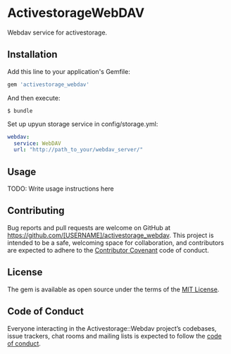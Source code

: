 # ActivestorageWebDAV

Webdav service for activestorage.

## Installation

Add this line to your application's Gemfile:

```ruby
gem 'activestorage_webdav'
```

And then execute:

    $ bundle

Set up upyun storage service in config/storage.yml:

```yml
webdav:
  service: WebDAV
  url: "http://path_to_your/webdav_server/"
```

## Usage

TODO: Write usage instructions here

## Contributing

Bug reports and pull requests are welcome on GitHub at https://github.com/[USERNAME]/activestorage_webdav. This project is intended to be a safe, welcoming space for collaboration, and contributors are expected to adhere to the [Contributor Covenant](http://contributor-covenant.org) code of conduct.

## License

The gem is available as open source under the terms of the [MIT License](https://opensource.org/licenses/MIT).

## Code of Conduct

Everyone interacting in the Activestorage::Webdav project’s codebases, issue trackers, chat rooms and mailing lists is expected to follow the [code of conduct](https://github.com/[USERNAME]/activestorage_webdav/blob/master/CODE_OF_CONDUCT.md).
